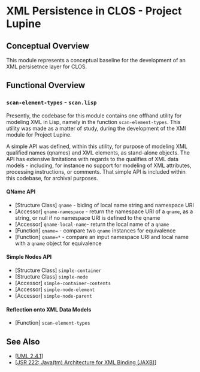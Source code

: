 XML Persistence in CLOS - Project Lupine
========================================

## Conceptual Overview

This module represents a conceptual baseline for the development of an
XML persisetnce layer for CLOS.

## Functional Overview

### `scan-element-types` - `scan.lisp`

Presently, the codebase for this module contains one offhand utility
for modeling XML in Lisp, namely in the function
`scan-element-types`. This utility was made as a matter of study,
during the development of the XMI module for Project Lupine.

A simple API was defined, within this utility, for purpose of modeling
XML qualified names (qnames) and XML elements, as stand-alone
objects. The API has extensive limitations with regards to the
qualifies of XML data models - including, for instance no support for
modeling of XML attributes, processing instructions, or comments. That
simple API is included within this codebase, for archival purposes.

#### QName API

* [Structure Class] `qname` - biding of local name string
  and namespace URI
* [Accessor] `qname-namespace` - return the namespace URI of a
  `qname`, as a string, or null if no namespace URI is defined to the
  qname
* [Accessor] `qname-local-name`- return the local name of a `qname`
* [Function] `qname=` - compare two `qname` instances for equivalence
* [Function] `qname=*` - compare an input namespace URI and local name
  with a `qname` object for equivalence

#### Simple Nodes API

* [Structure Class] `simple-container`
* [Structure Class] `simple-node`
* [Accessor] `simple-container-contents`
* [Accessor] `simple-node-element`
* [Accessor] `simple-node-parent`

#### Reflection onto XML Data Models

* [Function] `scan-element-types`


## See Also

* [[UML 2.4.1](http://www.omg.org/spec/UML/2.4.1/)]
* [[JSR 222: Java(tm) Architecture for XML Binding (JAXB)](http://jcp.org/en/jsr/detail?id=222)]

